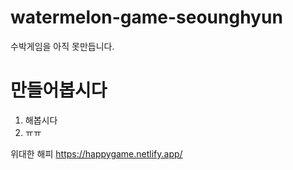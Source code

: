 # watermelon-game-seounghyun
수박게임을 아직 못만듭니다.

# 만들어봅시다

 1. 해봅시다
 2. ㅠㅠ


위대한 해피 https://happygame.netlify.app/
